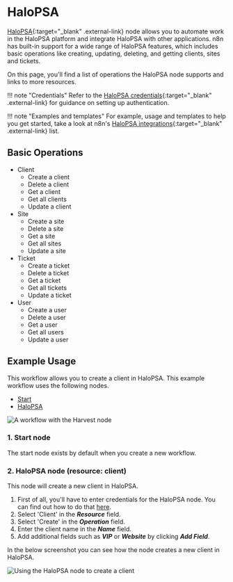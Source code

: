 # HaloPSA

[HaloPSA](https://halopsa.com/){:target="_blank" .external-link} node allows you to automate work in the HaloPSA platform and integrate HaloPSA with other applications. n8n has built-in support for a wide range of HaloPSA features, which includes basic operations like creating, updating, deleting, and getting clients, sites and tickets. 

On this page, you'll find a list of operations the HaloPSA node supports and links to more resources.

!!! note "Credentials"
    Refer to the [HaloPSA credentials](https://docs.n8n.io/integrations/builtin/credentials/halopsa/){:target="_blank" .external-link} for guidance on setting up authentication. 

!!! note "Examples and templates"
    For example, usage and templates to help you get started, take a look at n8n's [HaloPSA integrations](https://n8n.io/integrations/halopsa/){:target="_blank" .external-link} list.


## Basic Operations

* Client
    * Create a client
    * Delete a client
    * Get a client
    * Get all clients
    * Update a client
* Site
    * Create a site
    * Delete a site
    * Get a site
    * Get all sites
    * Update a site
* Ticket
    * Create a ticket
    * Delete a ticket
    * Get a ticket
    * Get all tickets
    * Update a ticket
* User
    * Create a user
    * Delete a user
    * Get a user
    * Get all users
    * Update a user

## Example Usage

This workflow allows you to create a client in HaloPSA. This example workflow uses the following nodes.
- [Start](/integrations/builtin/core-nodes/n8n-nodes-base.start/)
- [HaloPSA]()

![A workflow with the Harvest node](/_images/integrations/builtin/app-nodes/halopsa/workflow.png)

### 1. Start node

The start node exists by default when you create a new workflow.

### 2. HaloPSA node (resource: client)

This node will create a new client in HaloPSA.

1. First of all, you'll have to enter credentials for the HaloPSA node. You can find out how to do that [here](/integrations/builtin/credentials/halopsa/).
2. Select 'Client' in the ***Resource*** field.
3. Select 'Create' in the ***Operation*** field.
4. Enter the client name in the ***Name*** field.
5. Add additional fields such as ***VIP*** or ***Website*** by clicking ***Add Field***.

In the below screenshot you can see how the node creates a new client in HaloPSA.

![Using the HaloPSA node to create a client](/_images/integrations/builtin/app-nodes/halopsa/halopsa-client-create.png)
